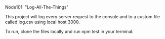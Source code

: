 Node101: "Log-All-The-Things"

This project will log every server request to the console and to a custom file called log.csv using local host 3000.

To run, clone the files locally and run npm test in your terminal.
